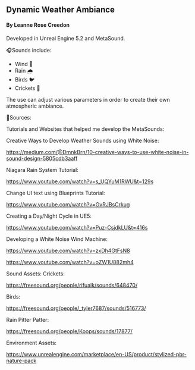 ## Dynamic Weather Ambiance ##
#### By Leanne Rose Creedon ####

Developed in Unreal Engine 5.2 and MetaSound.

🎧Sounds include:

- Wind 🍂
- Rain 🌧️
- Birds 🐦
- Crickets 🦗

The use can adjust various parameters in order to create their own atmospheric ambiance.

📔Sources:

Tutorials and Websites that helped me develop the MetaSounds:

Creative Ways to Develop Weather Sounds using White Noise:

https://medium.com/@DmnkBrn/10-creative-ways-to-use-white-noise-in-sound-design-5805cdb3aaff

Niagara Rain System Tutorial:

https://www.youtube.com/watch?v=s_UQYuM1RWU&t=129s

Change UI text using Blueprints Tutorial:

https://www.youtube.com/watch?v=GvRJBsCrkug

Creating a Day/Night Cycle in UE5:

https://www.youtube.com/watch?v=Puz-CsjdkLU&t=416s

Developing a White Noise Wind Machine:

https://www.youtube.com/watch?v=zxDh4GtFsN8

https://www.youtube.com/watch?v=oZW1U882mh4

Sound Assets:
Crickets:

https://freesound.org/people/rifualk/sounds/648470/

Birds: 

https://freesound.org/people/_tyler7687/sounds/516773/

Rain Pitter Patter: 

https://freesound.org/people/Koops/sounds/17877/

Environment Assets:

https://www.unrealengine.com/marketplace/en-US/product/stylized-pbr-nature-pack

